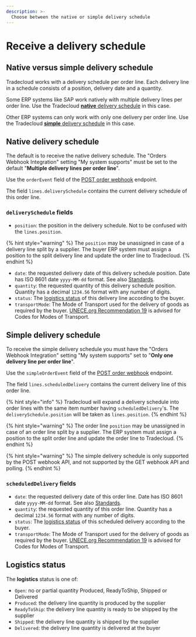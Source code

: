 ```yaml
---
description: >-
  Choose between the native or simple delivery schedule
---
```


# Receive a delivery schedule

## Native versus simple delivery schedule

Tradecloud works with a delivery schedule per order line.
Each delivery line in a schedule consists of a position, delivery date and a quantity.

Some ERP systems like SAP work natively with multiple delivery lines per order line.
Use the Tradecloud [**native** delivery schedule](#native-delivery-schedule) in this case.

Other ERP systems can only work with only one delivery per order line.
Use the Tradecloud [**simple** delivery schedule](#simple-delivery-schedule) in this case.

## Native delivery schedule

The default is to receive the native delivery schedule. The "Orders Webhook Integration" setting "My system supports" must be set to the default "**Multiple delivery lines per order line**".

Use the `orderEvent` field of the [POST order webhook](https://swagger-ui.accp.tradecloud1.com/?url=https://api.accp.tradecloud1.com/v2/order-webhook-connector/specs.yaml#/order-webhook%20endpoints/webhookPost) endpoint.

The field `lines.deliverySchedule` contains the current delivery schedule of this order line. 

### `deliverySchedule` fields

* `position`: the position in the delivery schedule. Not to be confused with the `lines.position`.

{% hint style="warning" %}
The `position` may be unassigned in case of a delivery line split by a supplier. The buyer ERP system must assign a position to the split delivery line and update the order line to Tradecloud.
{% endhint %}

* `date`: the requested delivery date of this delivery schedule position. Date has ISO 8601 date `yyyy-MM-dd` format. See also [Standards](../../api/standards.md).
* `quantity`: the requested quantity of this delivery schedule position. Quantity has a decimal `1234.56` format with any number of digits.
* `status`: The [logistics status](#logistics-status) of this delivery line according to the buyer.
* `transportMode`: The Mode of Transport used for the delivery of goods as required by the buyer. [UNECE.org Recommendation 19](https://tfig.unece.org/contents/recommendation-19.htm) is advised for Codes for Modes of Transport.

## Simple delivery schedule

To receive the simple delivery schedule you must have the "Orders Webhook Integration" setting "My system supports" set to "**Only one delivery line per order line**".

Use the `simpleOrderEvent` field of the [POST order webhook](https://swagger-ui.accp.tradecloud1.com/?url=https://api.accp.tradecloud1.com/v2/order-webhook-connector/specs.yaml#/order-webhook%20endpoints/webhookPost) endpoint.

The field `lines.scheduledDelivery` contains the current delivery line of this order line.

{% hint style="info" %}
Tradecloud will expand a delivery schedule into order lines with the same item number having `scheduledDelivery`'s. The `deliverySchedule.position` will be taken as `lines.position`. 
{% endhint %}

{% hint style="warning" %}
The order line `position` may be unassigned in case of an order line split by a supplier. The ERP system must assign a position to the split order line and update the order line to Tradecloud.
{% endhint %}

{% hint style="warning" %}
The simple delivery schedule is only supported by the POST webhook API, and not supported by the GET webhook API and polling.
{% endhint %}

### `scheduledDelivery` fields

* `date`: the requested delivery date of this order line. Date has ISO 8601 date `yyyy-MM-dd` format. See also [Standards](../../api/standards.md).
* `quantity`: the requested quantity of this order line. Quantity has a decimal `1234.56` format with any number of digits.
* `status`: The [logistics status](#logistics-status) of this scheduled delivery according to the buyer.
* `transportMode`: The Mode of Transport used for the delivery of goods as required by the buyer. [UNECE.org Recommendation 19](https://tfig.unece.org/contents/recommendation-19.htm) is advised for Codes for Modes of Transport.

## Logistics status

The **logistics** status is one of:

* `Open`: no or partial quantity Produced, ReadyToShip, Shipped or Delivered
* `Produced`: the delivery line quantity is produced by the supplier
* `ReadyToShip`: the delivery line quantity is ready to be shipped by the supplier
* `Shipped`: the delivery line quantity is shipped by the supplier
* `Delivered`: the delivery line quantity is delivered at the buyer
